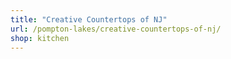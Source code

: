 ```yaml
---
title: "Creative Countertops of NJ"
url: /pompton-lakes/creative-countertops-of-nj/
shop: kitchen
---
```


